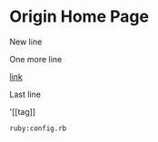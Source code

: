 # Origin Home Page

New line

One more line

[link](link.md)

Last line

'[[tag]]

```ruby:config.rb```
